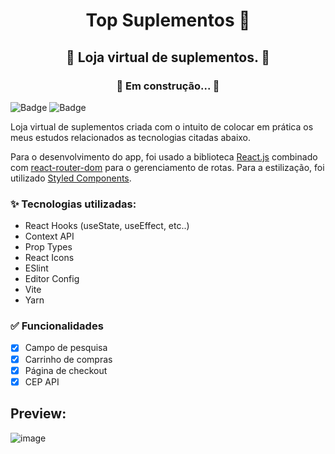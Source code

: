 <h1 align="center">Top Suplementos 💪</h1>

<h2 align="center">🚀 Loja virtual de suplementos. 🚀</h1>
<h3 align="center" >🚧 Em construção... 🚧</h3> 

![Badge](https://img.shields.io/github/last-commit/pedrocleal/top-suplementos?style=for-the-badge)
![Badge](https://img.shields.io/github/languages/top/pedrocleal/top-suplementos?color=c&style=for-the-badge)

Loja virtual de suplementos criada com o intuito de colocar em prática os meus estudos relacionados as tecnologias citadas abaixo.

Para o desenvolvimento do app, foi usado a biblioteca <a href="https://pt-br.reactjs.org/" target="_blamk">React.js</a> combinado com <a href="https://reactrouter.com/" target="_blamk">react-router-dom</a> para o gerenciamento de rotas. 
Para a estilização, foi utilizado <a href="https://styled-components.com/" target="_blamk">Styled Components</a>.

### ✨ Tecnologias utilizadas: 
  - React Hooks (useState, useEffect, etc..)
  - Context API
  - Prop Types
  - React Icons
  - ESlint
  - Editor Config
  - Vite
  - Yarn 

### ✅ Funcionalidades
  - [X] Campo de pesquisa
  - [X] Carrinho de compras
  - [X] Página de checkout
  - [X] CEP API

## Preview: 
![image](https://user-images.githubusercontent.com/53502542/156470638-796b8e3a-2018-40e8-a86e-0a914873c933.png)
